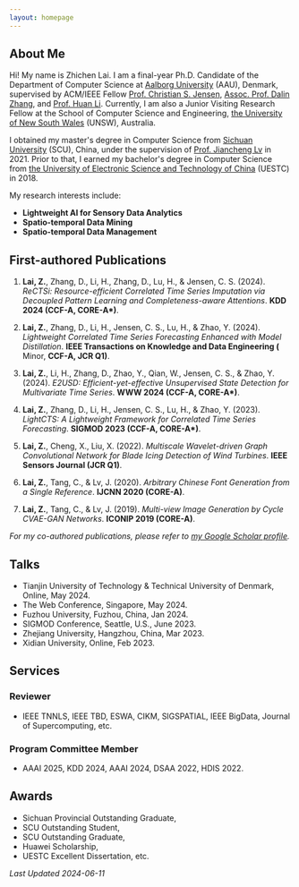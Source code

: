 ```yaml
---
layout: homepage
---
```


## About Me

Hi! My name is Zhichen Lai. I am a final-year Ph.D. Candidate of the Department of Computer Science at [Aalborg University](https://www.en.aau.dk/) (AAU), Denmark, supervised by ACM/IEEE Fellow [Prof. Christian S. Jensen](https://csj.cs.aau.dk/), [Assoc. Prof. Dalin Zhang](https://dalinzhang.github.io/), and [Prof. Huan Li](https://longaspire.github.io/). Currently, I am also a Junior Visiting Research Fellow at the School of Computer Science and Engineering, [the University of New South Wales](https://www.unsw.edu.au/) (UNSW), Australia.

I obtained my master's degree in Computer Science from [Sichuan University](https://en.scu.edu.cn/) (SCU), China, under the supervision of [Prof. Jiancheng Lv](https://cs.scu.edu.cn/info/1288/13627.htm) in 2021. Prior to that, I earned my bachelor's degree in Computer Science from [the University of Electronic Science and Technology of China](https://en.uestc.edu.cn/) (UESTC) in 2018.

My research interests include:
- **Lightweight AI for Sensory Data Analytics**
- **Spatio-temporal Data Mining**
- **Spatio-temporal Data Management**

## First-authored Publications
1. **Lai, Z.**, Zhang, D., Li, H., Zhang, D., Lu, H., & Jensen, C. S. (2024). *ReCTSi: Resource-efficient Correlated Time Series Imputation via Decoupled Pattern Learning and Completeness-aware Attentions*. **KDD 2024 (CCF-A, CORE-A\*)**.

2. **Lai, Z.**, Zhang, D., Li, H., Jensen, C. S., Lu, H., & Zhao, Y. (2024). *Lightweight Correlated Time Series Forecasting Enhanced with Model Distillation*. **IEEE Transactions on Knowledge and Data Engineering (** Minor, **CCF-A, JCR Q1)**.

3. **Lai, Z.**, Li, H., Zhang, D., Zhao, Y., Qian, W., Jensen, C. S., & Zhao, Y. (2024). *E2USD: Efficient-yet-effective Unsupervised State Detection for Multivariate Time Series*. **WWW 2024 (CCF-A, CORE-A\*)**.

4. **Lai, Z.**, Zhang, D., Li, H., Jensen, C. S., Lu, H., & Zhao, Y. (2023). *LightCTS: A Lightweight Framework for Correlated Time Series Forecasting*. **SIGMOD 2023 (CCF-A, CORE-A\*)**.

5. **Lai, Z.**, Cheng, X., Liu, X. (2022). *Multiscale Wavelet-driven Graph Convolutional Network for Blade Icing Detection of Wind Turbines*. **IEEE Sensors Journal (JCR Q1)**.

6. **Lai, Z.**, Tang, C., & Lv, J. (2020). *Arbitrary Chinese Font Generation from a Single Reference*. **IJCNN 2020 (CORE-A)**.

7. **Lai, Z.**, Tang, C., & Lv, J. (2019). *Multi-view Image Generation by Cycle CVAE-GAN Networks*. **ICONIP 2019 (CORE-A)**.

_For my co-authored publications, please refer to [my Google Scholar profile](https://scholar.google.com/citations?user=aHrrknoAAAAJ&hl=en)._

## Talks
- Tianjin University of Technology & Technical University of Denmark, Online, May 2024.
- The Web Conference, Singapore, May 2024.
- Fuzhou University, Fuzhou, China, Jan 2024.
- SIGMOD Conference, Seattle, U.S., June 2023.
- Zhejiang University, Hangzhou, China, Mar 2023.
- Xidian University, Online, Feb 2023.

## Services

### Reviewer
- IEEE TNNLS, IEEE TBD, ESWA, CIKM, SIGSPATIAL, IEEE BigData, Journal of Supercomputing, etc.

### Program Committee Member
- AAAI 2025, KDD 2024, AAAI 2024, DSAA 2022, HDIS 2022.

## Awards
- Sichuan Provincial Outstanding Graduate,
- SCU Outstanding Student,
- SCU Outstanding Graduate,
- Huawei Scholarship,
- UESTC Excellent Dissertation, etc.



_Last Updated 2024-06-11_
